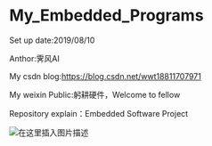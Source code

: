 # My_Embedded_Programs

Set up date:2019/08/10

Anthor:霁风AI

My csdn blog:https://blog.csdn.net/wwt18811707971

My weixin Public:躬耕硬件，Welcome to fellow

Repository explain：Embedded Software Project


![在这里插入图片描述](https://img-blog.csdnimg.cn/2019041217263134.jpg)
